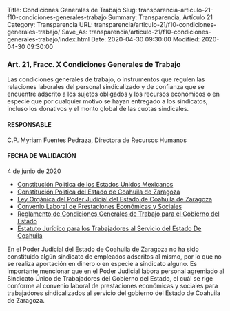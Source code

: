 Title: Condiciones Generales de Trabajo
Slug: transparencia-articulo-21-f10-condiciones-generales-trabajo
Summary: Transparencia, Artículo 21
Category: Transparencia
URL: transparencia/articulo-21/f10-condiciones-generales-trabajo/
Save_As: transparencia/articulo-21/f10-condiciones-generales-trabajo/index.html
Date: 2020-04-30 09:30:00
Modified: 2020-04-30 09:30:00


### Art. 21, Fracc. X Condiciones Generales de Trabajo

Las condiciones generales de trabajo, o instrumentos que regulen las relaciones laborales del personal sindicalizado y de confianza que se encuentre adscrito a los sujetos obligados y los recursos económicos o en especie que por cualquier motivo se hayan entregado a los sindicatos, incluso los donativos y el monto global de las cuotas sindicales.

#### RESPONSABLE

C.P. Myriam Fuentes Pedraza, Directora de Recursos Humanos

#### FECHA DE VALIDACIÓN

4 de junio de 2020


* [Constitución Política de los Estados Unidos Mexicanos](http://www.diputados.gob.mx/LeyesBiblio/pdf/1_060320.pdf)
* [Constitución Política del Estado de Coahuila de Zaragoza](http://congresocoahuila.gob.mx/transparencia/03/Leyes_Coahuila/coa01.pdf)
* [Ley Orgánica del Poder Judicial del Estado de Coahuila de Zaragoza](http://congresocoahuila.gob.mx/transparencia/03/Leyes_Coahuila/coa61.pdf)
* [Convenio Laboral de Prestaciones Económicas y Sociales](http://www.sefincoahuila.gob.mx/contenido/docs/ipm/VERDE/VC110b-conveniolaboral%20(1).pdf)
* [Reglamento de Condiciones Generales de Trabajo para el Gobierno del Estado](https://storage.googleapis.com/pjecz-gob-mx/transparencia/articulo-21/f10-condiciones-generales-trabajo/reglamento-de-condiciones-generales-de-trabajo-para-el-gobierno-del-estado.pdf)
* [Estatuto Jurídico para los Trabajadores al Servicio del Estado De Coahuila](https://storage.googleapis.com/pjecz-gob-mx/transparencia/articulo-21/f10-condiciones-generales-trabajo/estatuto-juridico-para-los-trabajadores-al-servicio-del-estado-de-coahuila.pdf)


En el Poder Judicial del Estado de Coahuila de Zaragoza no ha sido constituido algún sindicato de empleados adscritos al mismo, por lo que no se realiza aportación en dinero o en especie a sindicato alguno. Es importante mencionar que en el Poder Judicial labora personal agremiado al Sindicato Único de Trabajadores del Gobierno del Estado, el cuál se rige conforme al convenio laboral de prestaciones económicas y sociales para trabajadores sindicalizados al servicio del gobierno del Estado de Coahuila de Zaragoza.




